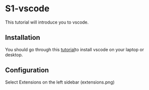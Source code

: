 # S1-vscode
This tutorial will introduce you to vscode.
## Installation
You should go through this [tutorial](https://code.visualstudio.com/docs/introvideos/basics)to install vscode on your laptop or desktop.
## Configuration
Select Extensions on the left sidebar (extensions.png)
